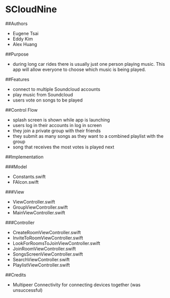 # SCloudNine

##Authors
  * Eugene Tsai
  * Eddy Kim
  * Alex Huang

##Purpose
  * during long car rides there is usually just one person playing music. This 
 app will allow everyone to choose which music is being played.

##Features
  * connect to multiple Soundcloud accounts
  * play music from Soundcloud
  * users vote on songs to be played 

##Control Flow
  * splash screen is shown while app is launching
  * users log in their accounts in log in screen
  * they join a private group with their friends
  * they submit as many songs as they want to a combined playlist with the group
  * song that receives the most votes is played next
  
##Implementation

###Model
  * Constants.swift
  * FAIcon.swift

###View
  * ViewController.swift
  * GroupViewController.swift
  * MainViewController.swift

###Controller
  * CreateRoomViewController.swift
  * InviteToRoomViewController.swift
  * LookForRoomsToJoinViewController.swift
  * JoinRoomViewController.swift
  * SongsScreenViewController.swift
  * SearchViewController.swift
  * PlaylistViewController.swift

##Credits
  * Multipeer Connectivity for connecting devices together (was unsuccessful)